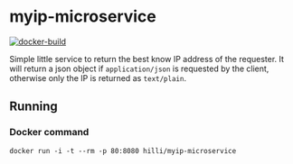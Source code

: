 # myip-microservice

[![docker-build](https://github.com/hilli/myip-microservice/actions/workflows/dockerize.yaml/badge.svg)](https://github.com/hilli/myip-microservice/actions/workflows/dockerize.yaml)

Simple little service to return the best know IP address of the requester. It will return a json object if `application/json` is requested by the client, otherwise only the IP is returned as `text/plain`.

## Running

### Docker command

```
docker run -i -t --rm -p 80:8080 hilli/myip-microservice
```
